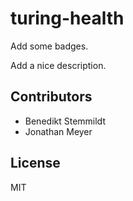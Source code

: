 # turing-health

Add some badges.

Add a nice description.

## Contributors

- Benedikt Stemmildt
- Jonathan Meyer

## License

MIT
